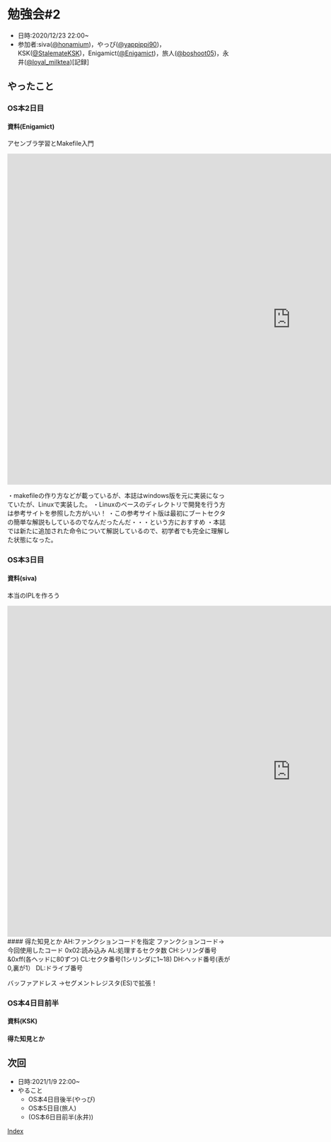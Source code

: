 # 勉強会#2
- 日時:2020/12/23 22:00~
- 参加者:siva([@honamium](https://twitter.com/honamium/ "twitter"))，やっぴ([@yappippi90](https://twitter.com/yappippi90/ "twitter"))，KSK([@StalemateKSK](https://twitter.com/StalemateKSK/ "twitter"))，Enigamict([@Enigamict](https://twitter.com/Enigamict/ "twitter"))，旅人([@boshoot05](https://twitter.com// "twitter"))，永井([@loyal_milktea](https://twitter.com/loyal_milktea/ "twitter"))[記録]

## やったこと

### OS本2日目
#### 資料(Enigamict)
アセンブラ学習とMakefile入門
<iframe src="https://hobosetouchi.slack.com/files/U01E2DQQX5L/F01HEPU9VD3/os2day.pdf?origin_team=T01E95P9V7C&origin_channel=C01GV00PL14
" frameborder="0" width="1280" height="749" allowfullscreen="true" mozallowfullscreen="true" webkitallowfullscreen="true"></iframe>

・makefileの作り方などが載っているが、本誌はwindows版を元に実装になっていたが、Linuxで実装した。
・Linuxのベースのディレクトリで開発を行う方は参考サイトを参照した方がいい！
・この参考サイト版は最初にブートセクタの簡単な解説もしているのでなんだったんだ・・・という方におすすめ
・本誌では新たに追加された命令について解説しているので、初学者でも完全に理解した状態になった。

### OS本3日目
#### 資料(siva)
本当のIPLを作ろう
<iframe src="https://docs.google.com/presentation/d/18yPmGmmzSzRTvpWivsM5rnAnoT8tpX6QgovVcufT9l0/edit#slide=id.gb2a399431d_0_19" frameborder="0" width="1280" height="749" allowfullscreen="true" mozallowfullscreen="true" webkitallowfullscreen="true"></iframe>
#### 得た知見とか
AH:ファンクションコードを指定
ファンクションコード→
今回使用したコード
0x02:読み込み
AL:処理するセクタ数
CH:シリンダ番号&0xff(各ヘッドに80ずつ)
CL:セクタ番号(1シリンダに1~18)
DH:ヘッド番号(表が0,裏が1）
DL:ドライブ番号

バッファアドレス
→セグメントレジスタ(ES)で拡張！


### OS本4日目前半
#### 資料(KSK)

#### 得た知見とか


## 次回
- 日時:2021/1/9 22:00~
- やること
  - OS本4日目後半(やっぴ)
  - OS本5日目(旅人)
  - (OS本6日目前半(永井))


<!-- [3回目](3day_log "議事録") -->

[Index](index)

